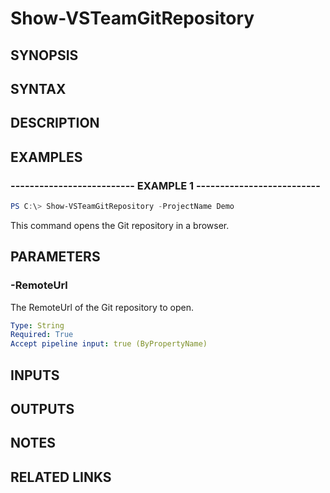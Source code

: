 <!-- #include "./common/header.md" -->

# Show-VSTeamGitRepository

## SYNOPSIS

<!-- #include "./synopsis/Show-VSTeamGitRepository.md" -->

## SYNTAX

## DESCRIPTION

<!-- #include "./synopsis/Show-VSTeamGitRepository.md" -->

## EXAMPLES

### -------------------------- EXAMPLE 1 --------------------------

```PowerShell
PS C:\> Show-VSTeamGitRepository -ProjectName Demo
```

This command opens the Git repository in a browser.

## PARAMETERS

<!-- #include "./params/projectName.md" -->

### -RemoteUrl

The RemoteUrl of the Git repository to open.

```yaml
Type: String
Required: True
Accept pipeline input: true (ByPropertyName)
```

## INPUTS

## OUTPUTS

## NOTES

## RELATED LINKS